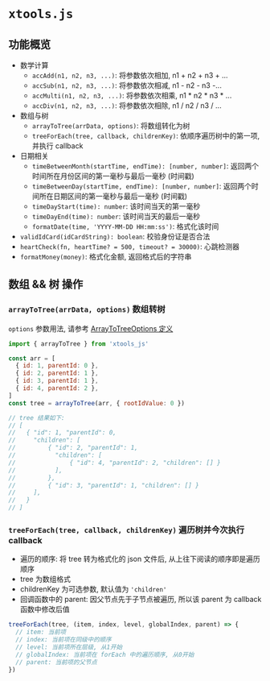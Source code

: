 # `xtools.js`

## 功能概览

* 数学计算
  - `accAdd(n1, n2, n3, ...)`: 将参数依次相加, n1 + n2 + n3 + ...
  - `accSub(n1, n2, n3, ...)`: 将参数依次相减, n1 - n2 - n3 -...
  - `accMulti(n1, n2, n3, ...)`: 将参数依次相乘, n1 * n2 * n3 * ...
  - `accDiv(n1, n2, n3, ...)`: 将参数依次相除, n1 / n2 / n3 / ...
* 数组与树
  - `arrayToTree(arrData, options)`: 将数组转化为树
  - `treeForEach(tree, callback, childrenKey)`: 依顺序遍历树中的第一项, 并执行 callback
* 日期相关
  - `timeBetweenMonth(startTime, endTime): [number, number]`: 返回两个时间所在月份区间的第一毫秒与最后一毫秒 (时间戳)
  - `timeBetweenDay(startTime, endTime): [number, number]`: 返回两个时间所在日期区间的第一毫秒与最后一毫秒 (时间戳)
  - `timeDayStart(time): number`: 该时间当天的第一毫秒
  - `timeDayEnd(time): number`: 该时间当天的最后一毫秒
  - `formatDate(time, 'YYYY-MM-DD HH:mm:ss')`: 格式化该时间
* `validIdCard(idCardString): boolean`: 校验身份证是否合法
* `heartCheck(fn, heartTime? = 500, timeout? = 30000)`: 心跳检测器
* `formatMoney(money)`: 格式化金额, 返回格式后的字符串


## 数组 && 树 操作

### `arrayToTree(arrData, options)` 数组转树

`options` 参数用法, 请参考 [ArrayToTreeOptions 定义](src/tree/types.ts)

```javascript
import { arrayToTree } from 'xtools_js'

const arr = [
  { id: 1, parentId: 0 },
  { id: 2, parentId: 1 },
  { id: 3, parentId: 1 },
  { id: 4, parentId: 2 },
]
const tree = arrayToTree(arr, { rootIdValue: 0 })

// tree 结果如下:
// [
//   { "id": 1, "parentId": 0,
//     "children": [
//         { "id": 2, "parentId": 1,
//           "children": [
//               { "id": 4, "parentId": 2, "children": [] }
//           ],
//         },
//         { "id": 3, "parentId": 1, "children": [] }
//     ],
//   }
// ]
```

### `treeForEach(tree, callback, childrenKey)` 遍历树并今次执行 callback

* 遍历的顺序: 将 tree 转为格式化的 json 文件后, 从上往下阅读的顺序即是遍历顺序
* tree 为数组格式
* childrenKey 为可选参数, 默认值为 `'children'`
* 回调函数中的 parent: 因父节点先于子节点被遍历, 所以该 parent 为 callback 函数中修改后值

```javascript
treeForEach(tree, (item, index, level, globalIndex, parent) => {
  // item: 当前项
  // index: 当前项在同级中的顺序
  // level: 当前项所在层级, 从1开始
  // globalIndex: 当前项在 forEach 中的遍历顺序, 从0开始
  // parent: 当前项的父节点
})

```
 
